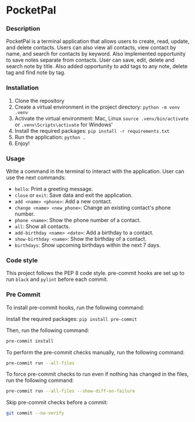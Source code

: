 # PocketPal

### Description
PocketPal is a terminal application that allows users to create, read, update, and delete contacts. Users can also view all contacts, view contact by name, and search for contacts by keyword. Also implemented opportunity to save notes separate from contacts. User can save, edit, delete and search note by title. Also added opportunity to add tags to any note, delete tag and find note by tag.

### Installation

1. Clone the repository
2. Create a virtual environment in the project directory: `python -m venv .venv`
3. Activate the virtual environment: Mac, Linux `source .venv/bin/activate` or `.venv\Scripts\activate` for Windows'
4. Install the required packages: `pip install -r requirements.txt`
5. Run the application: `python .`
6. Enjoy!

### Usage

Write a command in the terminal to interact with the application. User can use the next commands:

- `hello`: Print a greeting message.
- `close` or `exit`: Save data and exit the application.
- `add <name> <phone>`: Add a new contact.
- `change <name> <new_phone>`: Change an existing contact's phone number.
- `phone <name>`: Show the phone number of a contact.
- `all`: Show all contacts.
- `add-birthday <name> <date>`: Add a birthday to a contact.
- `show-birthday <name>`: Show the birthday of a contact.
- `birthdays`: Show upcoming birthdays within the next 7 days.

### Code style

This project follows the PEP 8 code style.
pre-commit hooks are set up to run `black` and `pylint` before each commit.

### Pre Commit

To install pre-commit hooks, run the following command:

Install the required packages: `pip install pre-commit`

Then, run the following command:
```bash
pre-commit install
```
To perform the pre-commit checks manually, run the following command:
```bash
pre-commit run --all-files
```
To force pre-commit checks to run even if nothing has changed in the files, run the following command:
```bash
pre-commit run --all-files --show-diff-on-failure
```
Skip pre-commit checks before a commit:
```bash
git commit --no-verify
```

